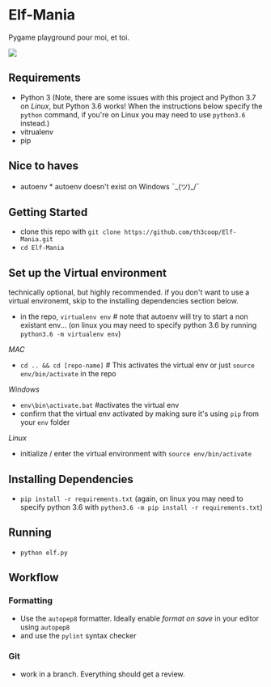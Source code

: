 # Elf-Mania
Pygame playground pour moi, et toi.

![](https://github.com/th3coop/Elf-Mania/workflows/lint_python/badge.svg)

## Requirements

 - Python 3 (Note, there are some issues with this project and Python 3.7 on _Linux_, but Python 3.6 works! When the instructions below specify the `python` command, if you're on Linux you may need to use `python3.6` instead.)
 - vitrualenv
 - pip

## Nice to haves
 - autoenv * autoenv doesn't exist on Windows ¯\_(ツ)_/¯


## Getting Started

- clone this repo with `git clone https://github.com/th3coop/Elf-Mania.git`
- `cd Elf-Mania`

## Set up the Virtual environment

technically optional, but highly recommended. if you don't want to use a virtual environemt, skip to the installing dependencies section below.

- in the repo, `virtualenv env` # note that autoenv will try to start a non existant env... (on linux you may need to specify python 3.6 by running `python3.6 -m virtualenv env`)

*MAC*
 - `cd .. && cd [repo-name]` # This activates the virtual env or just `source env/bin/activate` in the repo
 
*Windows*
 - `env\bin\activate.bat` #activates the virtual env
- confirm that the virtual env activated by making sure it's using `pip` from your `env` folder

*Linux* 
- initialize / enter the virtual environment with `source env/bin/activate`

## Installing Dependencies

- `pip install -r requirements.txt` (again, on linux you may need to specify python 3.6 with `python3.6 -m pip install -r requirements.txt`)

## Running 

- `python elf.py`

## Workflow

### Formatting
- Use the `autopep8` formatter.  Ideally enable *format on save* in your editor using `autopep8`
- and use the `pylint` syntax checker

### Git
- work in a branch.  Everything should get a review.
